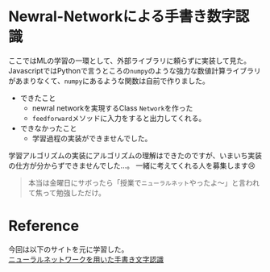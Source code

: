 # Newral-Networkによる手書き数字認識

ここではMLの学習の一環として、外部ライブラリに頼らずに実装して見た。  
JavascriptではPythonで言うところの`numpy`のような強力な数値計算ライブラリがあまりなくて、`numpy`にあるような関数は自前で作りました。  

- できたこと
  - newral networkを実現するClass `Network`を作った
  - `feedforward`メソッドに入力をすると出力してくれる。
- できなかったこと
  - 学習過程の実装ができませんでした。

学習アルゴリズムの実装にアルゴリズムの理解はできたのですが、いまいち実装の仕方が分からずできませんでした...。
一緒に考えてくれる人を募集します😢


>本当は金曜日にサボったら「授業で`ニューラルネット`やったよ〜」と言われて焦って勉強しただけ。

# Reference
今回は以下のサイトを元に学習した。  
[ニューラルネットワークを用いた手書き文字認識](http://nnadl-ja.github.io/nnadl_site_ja/chap1.html)